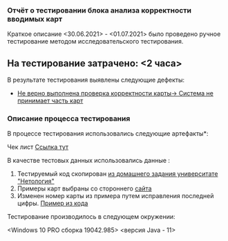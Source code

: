  ### Отчёт о тестировании блока анализа корректности вводимых карт
Краткое описание
<30.06.2021> - <01.07.2021> было проведено ручное тестирование методом исследовательского тестирования.

 ## На тестирование затрачено: <2 часа>

В результате тестирования выявлены следующие дефекты:

* [Не верно выполнена проверка корректности карты-> Система не принимает часть карт](https://github.com/YuryFedoseev/Les1_1/issues/1)



 ### Описание процесса тестирования
В процессе тестирования использовались следующие артефакты*:

Чек лист [Ссылка тут](https://github.com/YuryFedoseev/Les1_1/blob/master/Чек%20лист.txt)


В качестве тестовых данных использовались данные :

1. Тестируемый код скопирован [из домашнего задания университате "Нетология"](https://github.com/netology-code/javaqa-homeworks/tree/master/intro)
1. Примеры карт выбраны со стороннего [сайта]()
1. Изменен номер карты из примера путем исправления последней цифры. [Пример из кода](https://github.com/netology-code/javaqa-homeworks/tree/master/intro)



Тестирование производилось в следующем окружении:

<Windows 10 PRO сборка 19042.985>
<версия Java - 11>
